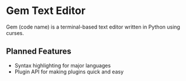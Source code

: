 # Gem Text Editor

Gem (code name) is a terminal-based text editor written in Python using curses.

## Planned Features
* Syntax highlighting for major languages
* Plugin API for making plugins quick and easy
